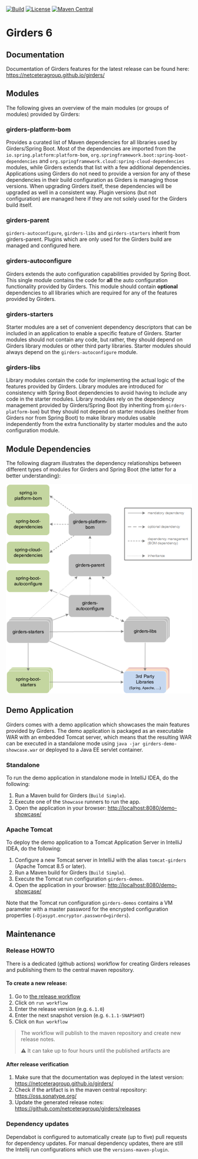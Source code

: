 [![Build](https://github.com/netceteragroup/girders/actions/workflows/build_girders.yml/badge.svg)](https://github.com/netceteragroup/girders/actions/workflows/build_girders.yml)
[![License](https://img.shields.io/github/license/netceteragroup/girders)](https://github.com/netceteragroup/girders/blob/master/LICENSE)
[![Maven Central](https://img.shields.io/maven-central/v/com.netcetera.girders/girders)](https://search.maven.org/search?q=com.netcetera.girders)

# Girders 6

## Documentation

Documentation of Girders features for the latest release can be found here:
https://netceteragroup.github.io/girders/

## Modules

The following gives an overview of the main modules (or groups of modules) provided by Girders:

### girders-platform-bom

Provides a curated list of Maven dependencies for all libraries used by Girders/Spring Boot. Most of the dependencies
are imported from the `io.spring.platform:platform-bom`, `org.springframework.boot:spring-boot-dependencies` and
`org.springframework.cloud:spring-cloud-dependencies` modules, while Girders extends that list with a few additional
dependencies. Applications using Girders do not need to provide a version for any of these dependencies in their build
configuration as Girders is managing those versions. When upgrading Girders itself, these dependencies will be upgraded
as well in a consistent way. Plugin versions (but not configuration) are managed here if they are not solely used for
the Girders build itself.

### girders-parent

`girders-autoconfigure`, `girders-libs` and `girders-starters` inherit from girders-parent. Plugins which are only used
for the Girders build are managed and configured here.

### girders-autoconfigure

Girders extends the auto configuration capabilities provided by Spring Boot. This single module contains the code for
__all__ the auto configuration functionality provided by Girders. This module should contain __optional__ dependencies
to all libraries which are required for any of the features provided by Girders.

### girders-starters

Starter modules are a set of convenient dependency descriptors that can be included in an application to enable a
specific feature of Girders. Starter modules should not contain any code, but rather, they should depend on Girders
library modules or other third party libraries. Starter modules should always depend on the `girders-autoconfigure`
module.

### girders-libs

Library modules contain the code for implementing the actual logic of the features provided by Girders. Library modules
are introduced for consistency with Spring Boot dependencies to avoid having to include any code in the starter modules.
Library modules rely on the dependency management provided by Girders/Spring Boot (by inheriting from
`girders-platform-bom`) but they should not depend on starter modules (neither from Girders nor from Spring Boot)
to make library modules usable independently from the extra functionality by starter modules and the auto
configuration module.

## Module Dependencies

The following diagram illustrates the dependency relationships between different types of modules for Girders and
Spring Boot (the latter for a better understanding):

![](docs-assets/module-dependencies.png)

## Demo Application

Girders comes with a demo application which showcases the main features provided by Girders. The demo application is
packaged as an executable WAR with an embedded Tomcat server, which means that the resulting WAR can be executed
in a standalone mode using `java -jar girders-demo-showcase.war` or deployed to a Java EE servlet container.

### Standalone

To run the demo application in standalone mode in IntelliJ IDEA, do the following:

1. Run a Maven build for Girders (`Build Simple`).
1. Execute one of the `Showcase` runners to run the app.
1. Open the application in your browser: <http://localhost:8080/demo-showcase/>

### Apache Tomcat

To deploy the demo application to a Tomcat Application Server in IntelliJ IDEA, do the following:

1. Configure a new Tomcat server in IntelliJ with the alias `tomcat-girders` (Apache Tomcat 8.5 or later).
1. Run a Maven build for Girders (`Build Simple`).
1. Execute the Tomcat run configuration `girders-demos`.
1. Open the application in your browser: <http://localhost:8080/demo-showcase/>

Note that the Tomcat run configuration `girders-demos` contains a VM parameter with a master password for the encrypted
configuration properties (`-Djasypt.encryptor.password=girders`).

## Maintenance

### Release HOWTO

There is a dedicated (github actions) workflow for creating Girders releases and publishing them to the central maven repository.
#### To create a new release:
1. Go to [the release workflow](https://github.com/netceteragroup/girders/actions/workflows/release_girders.yml)
2. Click on `run workflow`
3. Enter the release version (e.g. `6.1.0`)
4. Enter the next snapshot version (e.g. `6.1.1-SNAPSHOT`)
5. Click on `Run workflow`

> The workflow will publish to the maven repository and create new release notes.
> 
> :warning: It can take up to four hours until the published artifacts are

#### After release verification
1. Make sure that the documentation was deployed in the latest version: https://netceteragroup.github.io/girders/
2. Check if the artifact is in the maven central repository: https://oss.sonatype.org/
3. Update the generated release notes: https://github.com/netceteragroup/girders/releases


### Dependency updates

Dependabot is configured to automatically create (up to five) pull requests for dependency updates.
For manual dependency updates, there are still the Intellij run configurations which use the `versions-maven-plugin`.
